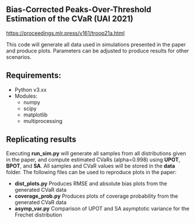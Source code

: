 ## Bias-Corrected Peaks-Over-Threshold Estimation of the CVaR (UAI 2021)

https://proceedings.mlr.press/v161/troop21a.html

This code will generate all data used in simulations presented in the paper and produce plots. Parameters can be adjusted to produce results for other scenarios.

## Requirements:
* Python v3.xx
* Modules:
  * numpy
  * scipy
  * matplotlib
  * multiprocessing

## Replicating results
Executing **run_sim.py** will generate all samples from all distributions given in the paper, and compute estimated CVaRs (alpha=0.998) using **UPOT**, **BPOT**, and **SA**. All samples and CVaR values will be stored in the **data** folder.
The following files can be used to reproduce plots in the paper:
 * **dist_plots.py** Produces RMSE and absolute bias plots from the generated CVaR data
 * **coverage_prob.py** Produces plots of coverage probability from the generated CVaR data
 * **asymp_var.py** Comparison of UPOT and SA asymptotic variance for the Frechet distribution


